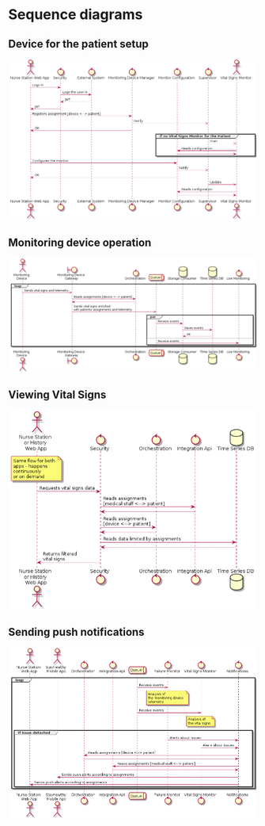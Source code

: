 # Sequence diagrams

## Device for the patient setup

![Device for the patient setup](png/device-for-the-patient-setup.png)

## Monitoring device operation

![Monitoring device operation](png/monitoring-device-operation.png)

## Viewing Vital Signs

![Viewing Vital Signs](png/viewing-vital-signs.png)

## Sending push notifications

![Sending push notifications](png/sending-push-notifications.png)
